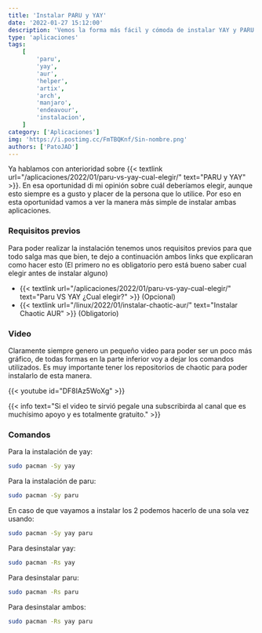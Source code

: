 ```yaml
---
title: 'Instalar PARU y YAY'
date: '2022-01-27 15:12:00'
description: 'Vemos la forma más fácil y cómoda de instalar YAY y PARU los dos AURHelpers más populares en la actualidad en cualquier distribución basada en Arch. En este caso Artix.'
type: 'aplicaciones'
tags:
    [
        'paru',
        'yay',
        'aur',
        'helper',
        'artix',
        'arch',
        'manjaro',
        'endeavour',
        'instalacion',
    ]
category: ['Aplicaciones']
img: 'https://i.postimg.cc/FmTBQKnf/Sin-nombre.png'
authors: ['PatoJAD']
---
```


Ya hablamos con anterioridad sobre {{< textlink url="/aplicaciones/2022/01/paru-vs-yay-cual-elegir/" text="PARU y YAY" >}}. En esa oportunidad di mi opinión sobre cuál deberíamos elegir, aunque esto siempre es a gusto y placer de la persona que lo utilice. Por eso en esta oportunidad vamos a ver la manera más simple de instalar ambas aplicaciones.

### Requisitos previos

Para poder realizar la instalación tenemos unos requisitos previos para que todo salga mas que bien, te dejo a continuación ambos links que explicaran como hacer esto (El primero no es obligatorio pero está bueno saber cual elegir antes de instalar alguno)

-   {{< textlink url="/aplicaciones/2022/01/paru-vs-yay-cual-elegir/" text="Paru VS YAY ¿Cual elegir?" >}} (Opcional)
-   {{< textlink url="/linux/2022/01/instalar-chaotic-aur/" text="Instalar Chaotic AUR" >}} (Obligatorio)

### Video

Claramente siempre genero un pequeño video para poder ser un poco más gráfico, de todas formas en la parte inferior voy a dejar los comandos utilizados. Es muy importante tener los repositorios de chaotic para poder instalarlo de esta manera.

{{< youtube id="DF8IAz5WoXg" >}}

{{< info text="Si el video te sirvió pegale una subscribirda al canal que es muchísimo apoyo y es totalmente gratuito." >}}

### Comandos

Para la instalación de yay:

```bash
sudo pacman -Sy yay
```

Para la instalación de paru:

```bash
sudo pacman -Sy paru
```

En caso de que vayamos a instalar los 2 podemos hacerlo de una sola vez usando:

```bash
sudo pacman -Sy yay paru
```

Para desinstalar yay:

```bash
sudo pacman -Rs yay
```

Para desinstalar paru:

```bash
sudo pacman -Rs paru
```

Para desinstalar ambos:

```bash
sudo pacman -Rs yay paru
```
